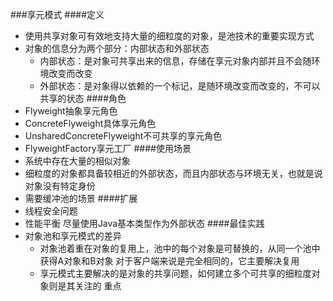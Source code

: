 ###享元模式
####定义
* 使用共享对象可有效地支持大量的细粒度的对象，是池技术的重要实现方式
* 对象的信息分为两个部分：内部状态和外部状态
    * 内部状态：是对象可共享出来的信息，存储在享元对象内部并且不会随环境改变而改变
    * 外部状态：是对象得以依赖的一个标记，是随环境改变而改变的，不可以共享的状态
####角色
* Flyweight抽象享元角色
* ConcreteFlyweight具体享元角色
* UnsharedConcreteFlyweight不可共享的享元角色
* FlyweightFactory享元工厂
####使用场景
* 系统中存在大量的相似对象
* 细粒度的对象都具备较相近的外部状态，而且内部状态与环境无关，也就是说对象没有特定身份
* 需要缓冲池的场景
####扩展
* 线程安全问题
* 性能平衡 尽量使用Java基本类型作为外部状态
####最佳实践
* 对象池和享元模式的差异
    * 对象池着重在对象的复用上，池中的每个对象是可替换的，从同一个池中获得A对象和B对象
    对于客户端来说是完全相同的，它主要解决复用
    * 享元模式主要解决的是对象的共享问题，如何建立多个可共享的细粒度对象则是其关注的
    重点